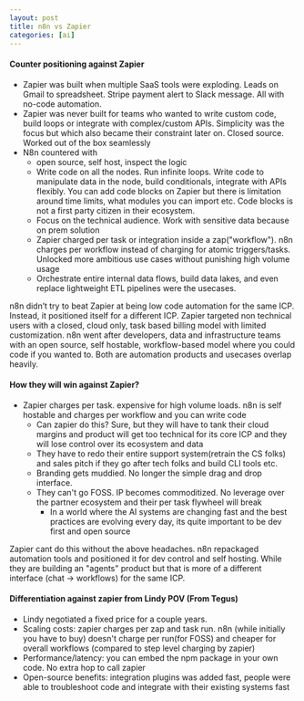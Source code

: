 ```yaml
---
layout: post
title: n8n vs Zapier
categories: [ai]
---
```



#### Counter positioning against Zapier
  - Zapier was built when multiple SaaS tools were exploding. Leads on Gmail to spreadsheet. Stripe payment alert to Slack message. All with no-code automation.
  - Zapier was never built for teams who wanted to write custom code, build loops or integrate with complex/custom APIs. Simplicity was the focus but which also became their constraint later on. Closed source. Worked out of the box seamlessly
  - N8n countered with 
    - open source, self host, inspect the logic
    - Write code on all the nodes. Run infinite loops. Write code to manipulate data in the node, build conditionals, integrate with APIs flexibly. You can add code blocks on Zapier but there is limitation around time limits, what modules you can import etc. Code blocks is not a first party citizen in their ecosystem. 
    - Focus on the technical audience. Work with sensitive data because on prem solution
    - Zapier charged per task or integration inside a zap("workflow"). n8n charges per workflow instead of charging for atomic triggers/tasks. Unlocked more ambitious use cases without punishing high volume usage
    - Orchestrate entire internal data flows, build data lakes, and even replace lightweight ETL pipelines were the usecases. 
  
n8n didn’t try to beat Zapier at being low code automation for the same ICP. Instead, it positioned itself for a different ICP. Zapier targeted non technical users with a closed, cloud only, task based billing model with limited customization. n8n went after developers, data and infrastructure teams with an open source, self hostable, workflow-based model where you could code if you wanted to. Both are automation products and usecases overlap heavily.

#### How they will win against Zapier? 
  - Zapier charges per task. expensive for high volume loads. n8n is self hostable and charges per workflow and you can write code
    - Can zapier do this? Sure, but they will have to tank their cloud margins and product will get too technical for its core ICP and they will lose control over its ecosystem and data
    - They have to redo their entire support system(retrain the CS folks) and sales pitch if they go after tech folks and build CLI tools etc. 
    - Branding gets muddied. No longer the simple drag and drop interface. 
    - They can't go FOSS. IP becomes commoditized. No leverage over the partner ecosystem and their per task flywheel will break
      - In a world where the AI systems are changing fast and the best practices are evolving every day, its quite important to be dev first and open source

Zapier cant do this without the above headaches. n8n repackaged automation tools and positioned it for dev control and self hosting. While they are building an "agents" product but that is more of a different interface (chat -> workflows) for the same ICP. 

#### Differentiation against zapier from Lindy POV (From Tegus)

  - Lindy negotiated a fixed price for a couple years. 
  - Scaling costs: zapier charges per zap and task run. n8n (while initially you have to buy) doesn't charge per run(for FOSS) and cheaper for overall workflows (compared to step level charging by zapier)
  - Performance/latency: you can embed the npm package in your own code. No extra hop to call zapier
  - Open-source benefits: integration plugins was added fast, people were able to troubleshoot code and integrate with their existing systems fast

